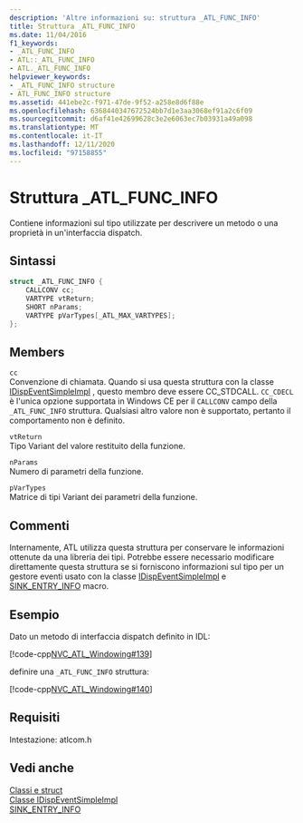 ```yaml
---
description: 'Altre informazioni su: struttura _ATL_FUNC_INFO'
title: Struttura _ATL_FUNC_INFO
ms.date: 11/04/2016
f1_keywords:
- _ATL_FUNC_INFO
- ATL::_ATL_FUNC_INFO
- ATL._ATL_FUNC_INFO
helpviewer_keywords:
- _ATL_FUNC_INFO structure
- ATL_FUNC_INFO structure
ms.assetid: 441ebe2c-f971-47de-9f52-a258e8d6f88e
ms.openlocfilehash: 6368440347672524bb7d1e3aa3068ef91a2c6f09
ms.sourcegitcommit: d6af41e42699628c3e2e6063ec7b03931a49a098
ms.translationtype: MT
ms.contentlocale: it-IT
ms.lasthandoff: 12/11/2020
ms.locfileid: "97158855"
---
```

# <a name="_atl_func_info-structure"></a>Struttura _ATL_FUNC_INFO

Contiene informazioni sul tipo utilizzate per descrivere un metodo o una proprietà in un'interfaccia dispatch.

## <a name="syntax"></a>Sintassi

```cpp
struct _ATL_FUNC_INFO {
    CALLCONV cc;
    VARTYPE vtReturn;
    SHORT nParams;
    VARTYPE pVarTypes[_ATL_MAX_VARTYPES];
};
```

## <a name="members"></a>Members

`cc`<br/>
Convenzione di chiamata. Quando si usa questa struttura con la classe [IDispEventSimpleImpl](../../atl/reference/idispeventsimpleimpl-class.md) , questo membro deve essere CC_STDCALL. `CC_CDECL` è l'unica opzione supportata in Windows CE per il `CALLCONV` campo della `_ATL_FUNC_INFO` struttura. Qualsiasi altro valore non è supportato, pertanto il comportamento non è definito.

`vtReturn`<br/>
Tipo Variant del valore restituito della funzione.

`nParams`<br/>
Numero di parametri della funzione.

`pVarTypes`<br/>
Matrice di tipi Variant dei parametri della funzione.

## <a name="remarks"></a>Commenti

Internamente, ATL utilizza questa struttura per conservare le informazioni ottenute da una libreria dei tipi. Potrebbe essere necessario modificare direttamente questa struttura se si forniscono informazioni sul tipo per un gestore eventi usato con la classe [IDispEventSimpleImpl](../../atl/reference/idispeventsimpleimpl-class.md) e [SINK_ENTRY_INFO](composite-control-macros.md#sink_entry_info) macro.

## <a name="example"></a>Esempio

Dato un metodo di interfaccia dispatch definito in IDL:

[!code-cpp[NVC_ATL_Windowing#139](../../atl/codesnippet/cpp/atl-func-info-structure_1.idl)]

definire una `_ATL_FUNC_INFO` struttura:

[!code-cpp[NVC_ATL_Windowing#140](../../atl/codesnippet/cpp/atl-func-info-structure_2.h)]

## <a name="requirements"></a>Requisiti

Intestazione: atlcom.h

## <a name="see-also"></a>Vedi anche

[Classi e struct](../../atl/reference/atl-classes.md)<br/>
[Classe IDispEventSimpleImpl](../../atl/reference/idispeventsimpleimpl-class.md)<br/>
[SINK_ENTRY_INFO](composite-control-macros.md#sink_entry_info)
